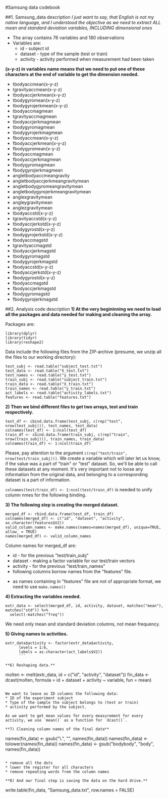 #Samsung data codebook

##1. Samsung_data description
_I just want to say, that English is not my native language, and I understood the objective as we need to extract ALL mean and standard deviation variables, INCLUDING dimensional ones_
* The array contains 76 variables and 180 observations
* Variables are:
  - id - subject id
  - dataset - type of the sample (test or train)
  - activity - activity performed when measurement had been taken

**(x-y-z) in variables name means that we need to put one of these characters at the end of variable to get the dimension needed.**
  - tbodyaccmean(x-y-z)
  - tgravityaccmean(x-y-z)
  - tbodyaccjerkmean(x-y-z)
  - tbodygyromean(x-y-z)
  - tbodygyrojerkmean(x-y-z)
  - tbodyaccmagmean
  - tgravityaccmagmean
  - tbodyaccjerkmagmean
  - tbodygyromagmean
  - tbodygyrojerkmagmean
  - fbodyaccmean(x-y-z)
  - fbodyaccjerkmean(x-y-z)
  - fbodygyromean(x-y-z)
  - fbodyaccmagmean
  - fbodyaccjerkmagmean
  - fbodygyromagmean
  - fbodygyrojerkmagmean
  - angletbodyaccmeangravity
  - angletbodyaccjerkmeangravitymean
  - angletbodygyromeangravitymean
  - angletbodygyrojerkmeangravitymean
  - anglexgravitymean
  - angleygravitymean
  - anglezgravitymean
  - tbodyaccstd(x-y-z)
  - tgravityaccstd(x-y-z)
  - tbodyaccjerkstd(x-y-z)
  - tbodygyrostd(x-y-z)
  - tbodygyrojerkstd(x-y-z)
  - tbodyaccmagstd
  - tgravityaccmagstd
  - tbodyaccjerkmagstd
  - tbodygyromagstd
  - tbodygyrojerkmagstd
  - fbodyaccstd(x-y-z)
  - fbodyaccjerkstd(x-y-z)
  - fbodygyrostd(x-y-z)
  - fbodyaccmagstd
  - fbodyaccjerkmagstd
  - fbodygyromagstd
  - fbodygyrojerkmagstd

##2. Analysis code description
**1) At the very begininning we need to load all the packages and data needed for making and cleaning the array.**

Packages are:
```
library(dplyr)
library(tidyr)
library(reshape2)
```

Data include the following files from the ZIP-archive (presume, we unzip all the files to our working directory):
```
test_subj <- read.table("subject_test.txt")
test_data <- read.table("X_test.txt")
test_names <- read.table("y_test.txt")
train_subj <- read.table("subject_train.txt")
train_data <- read.table("X_train.txt")
train_names <- read.table("y_train.txt")
act_labels <- read.table("activity_labels.txt")
features <- read.table("features.txt")
```
**2) Then we bind different files to get two arrays, test and train respectively.**
```
test_df <- cbind.data.frame(test_subj, c(rep("test", nrow(test_subj))), test_names, test_data) 
colnames(test_df) <- 1:ncol(test_df)
train_df <- cbind.data.frame(train_subj, c(rep("train", nrow(train_subj))), train_names, train_data) 
colnames(train_df) <- 1:ncol(train_df)
```

Please, pay attention to the argument `c(rep("test/train", nrow(test/train_subj)))`. 
We create a variable which will later let us know, if the value was a part of "train" or "test" dataset. 
So, we'll be able to call these datasets at any moment.
It's very important not to loose any information from the original data, 
and belonging to a corresponding dataset is a part of information.

`colnames(test/train_df) <- 1:ncol(test/train_df)` is needed to unify column nmes for the following binding.

**3) The following step is creating the merged dataset.**
```
merged_df <- rbind.data.frame(test_df, train_df)
colnames(merged_df) <- c("id", "dataset", "activity", as.character(features$V2)) 
valid_column_names <- make.names(names=names(merged_df), unique=TRUE, allow_ = TRUE)
names(merged_df) <- valid_column_names
```

Column names for merged_df are:
* id - for the previous "test/train_subj"
* dataset - making a factor variable for our test/train vectors
* activity - for the previous "test/train_names"
* following columns borrow names from the "features" file.
- as names containing in "features" file are not of appropriate format, we need to use `make.names()`

**4) Extracting the variables needed.**
```
extr_data <- select(merged_df, id, activity, dataset, matches("mean"), matches("std")) %>%
  select(-matches("freq"))
  ```
  
We need only mean and standard deviation columns, not mean frequency.
  
**5) Giving names to activities.**
```
extr_data$activity <- factor(extr_data$activity, 
      levels = 1:6,
      labels = as.character(act_labels$V2))
      ```
      
**6) Reshaping data.**
```
molten <- melt(extr_data, id = c("id", "activity", "dataset"))
fin_data <- dcast(molten, formula = id + dataset + activity ~ variable, fun = mean)
```

We want to leave as ID columns the following data:
* ID of the experiment subject
* Type of the sample the subject belongs to (test or train)
* activity performed by the subject.

As we want to get mean values for every measurement for every activity, we use `mean()` as a function for `dcast()`.

**7) Cleaning column names of the final data**
```
names(fin_data) <-  gsub("\\.", "", names(fin_data)) 
names(fin_data) <- tolower(names(fin_data))
names(fin_data) <-  gsub("bodybody", "body", names(fin_data)) 
```

* remove all the dots
* lower the register for all characters
* remove repeating words from the column names

**8) And owr final step is saving the data on the hard drive.**
```
write.table(fin_data, "Samsung_data.txt", row.names = FALSE)
```

